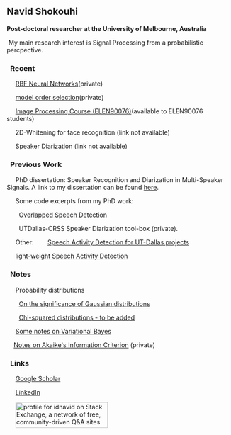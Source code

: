 ## Navid Shokouhi
**Post-doctoral researcher at the University of Melbourne, Australia**

&nbsp;My main research interest is Signal Processing from a probabilistic percpective.


### &nbsp;&nbsp;Recent
&nbsp;&nbsp;&nbsp;&nbsp; [RBF Neural Networks](https://github.com/idnavid/RBFadapt)(private)

&nbsp;&nbsp;&nbsp;&nbsp; [model order selection](https://github.com/idnavid/selectOrder/blob/master/notes/readme.md)(private)

&nbsp;&nbsp;&nbsp;&nbsp; [Image Processing Course (ELEN90076)](https://github.com/idnavid/imageprocessing_elen90076)(available to ELEN90076 students)

&nbsp;&nbsp;&nbsp;&nbsp; 2D-Whitening for face recognition (link not available)

&nbsp;&nbsp;&nbsp;&nbsp; Speaker Diarization (link not available)


### &nbsp;&nbsp;Previous Work
&nbsp;&nbsp;&nbsp;&nbsp; PhD dissertation: Speaker Recognition and Diarization in Multi-Speaker Signals. A link to my dissertation can be found [here](https://github.com/idnavid/dissertation/blob/master/SHOKOUHI-DISSERTATION-2017-rev3.pdf). 

&nbsp;&nbsp;&nbsp;&nbsp; Some code excerpts from my PhD work: 

&nbsp;&nbsp;&nbsp;&nbsp;&nbsp;&nbsp; [Overlapped Speech Detection](https://github.com/idnavid/pyknograms)

&nbsp;&nbsp;&nbsp;&nbsp;&nbsp;&nbsp; UTDallas-CRSS Speaker Diarization tool-box (private). 

&nbsp;&nbsp;&nbsp;&nbsp; Other: 
&nbsp;&nbsp;&nbsp;&nbsp;&nbsp;&nbsp; [Speech Activity Detection for UT-Dallas projects](https://github.com/idnavid/speech_activity_detection)

&nbsp;&nbsp;&nbsp;&nbsp; [light-weight Speech Activity Detection](https://github.com/idnavid/py_vad_tool)


### &nbsp;&nbsp;Notes
&nbsp;&nbsp;&nbsp;&nbsp; Probability distributions

&nbsp;&nbsp;&nbsp;&nbsp;&nbsp;&nbsp; [On the significance of Gaussian distributions](https://github.com/idnavid/misc/blob/master/Gaussian_approximation.md)

&nbsp;&nbsp;&nbsp;&nbsp;&nbsp;&nbsp; [Chi-squared distributions - to be added](NA)

&nbsp;&nbsp;&nbsp;&nbsp; [Some notes on Variational Bayes](https://github.com/idnavid/misc/blob/master/variationalbayes_doc1.ipynb)

&nbsp;&nbsp;&nbsp;&nbsp;[Notes on Akaike's Information Criterion](https://github.com/idnavid/selectOrder/blob/master/docs/deriving_aic/deriving_aic.pdf) (private)



### &nbsp;&nbsp;Links

 &nbsp;&nbsp;&nbsp;&nbsp; [Google Scholar](https://scholar.google.com/citations?user=DHxzPt8AAAAJ&hl=en&oi=ao)

 &nbsp;&nbsp;&nbsp;&nbsp; [LinkedIn](https://www.linkedin.com/in/navidshokouhi/)
 
 &nbsp;&nbsp;&nbsp;&nbsp; <a href="https://stackexchange.com/users/1800970/idnavid"><img src="https://stackexchange.com/users/flair/1800970.png" width="208" height="58" alt="profile for idnavid on Stack Exchange, a network of free, community-driven Q&amp;A sites" title="profile for idnavid on Stack Exchange, a network of free, community-driven Q&amp;A sites" /></a>
